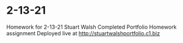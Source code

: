 # 2-13-21
Homework for 2-13-21
Stuart Walsh
Completed Portfolio Homework assignment 
Deployed live at http://stuartwalshportfolio.c1.biz
